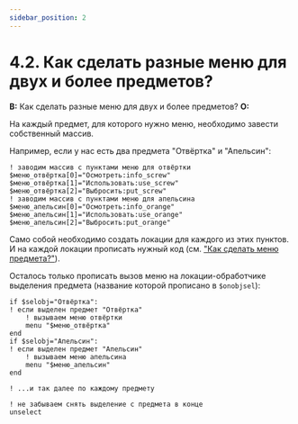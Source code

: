 ```yaml
---
sidebar_position: 2
---
```


# 4.2. Как сделать разные меню для двух и более предметов?
<!-- [:faq_04_02] -->
**В:** Как сделать разные меню для двух и более предметов?
**О:**

На каждый предмет, для которого нужно меню, необходимо завести собственный массив.

Например, если у нас есть два предмета "Отвёртка" и "Апельсин":
```qsp
! заводим массив с пунктами меню для отвёртки
$меню_отвёртка[0]="Осмотреть:info_screw"
$меню_отвёртка[1]="Использовать:use_screw"
$меню_отвёртка[2]="Выбросить:put_screw"
! заводим массив с пунктами меню для апельсина
$меню_апельсин[0]="Осмотреть:info_orange"
$меню_апельсин[1]="Использовать:use_orange"
$меню_апельсин[2]="Выбросить:put_orange"
```
Само собой необходимо создать локации для каждого из этих пунктов. И на каждой локации прописать нужный код (см. ["Как сделать меню предмета?"](menu_of_item.md)).

Осталось только прописать вызов меню на локации-обработчике выделения предмета (название которой прописано в `$onobjsel`):
```qsp
if $selobj="Отвёртка":
! если выделен предмет "Отвёртка"
	! вызываем меню отвёртки
	menu "$меню_отвёртка"
end
if $selobj="Апельсин":
! если выделен предмет "Апельсин"
	! вызываем меню апельсина
	menu "$меню_апельсин"
end

! ...и так далее по каждому предмету

! не забываем снять выделение с предмета в конце
unselect
```
